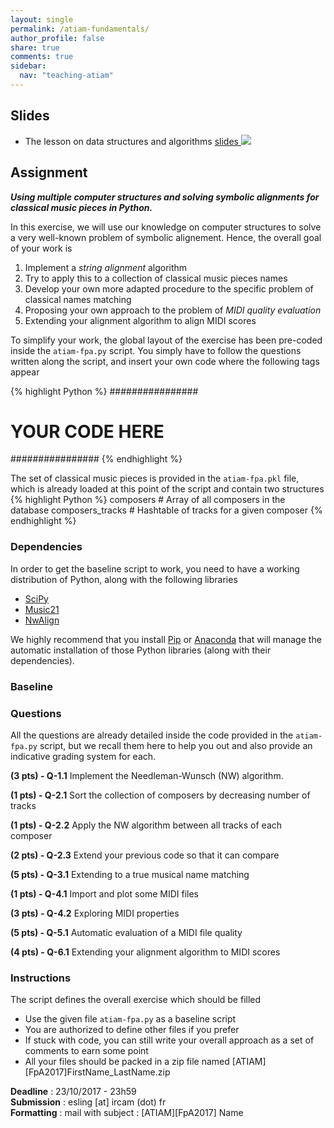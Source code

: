 ```yaml
---
layout: single
permalink: /atiam-fundamentals/
author_profile: false
share: true
comments: true
sidebar:
  nav: "teaching-atiam"
---
```



## Slides
  * The lesson on data structures and algorithms [slides ![](../images/pdf.png)](../documents/Generic.5.Structures.pdf)

## Assignment

***Using multiple computer structures and solving symbolic alignments for classical music pieces in Python.***

In this exercise, we will use our knowledge on computer structures to solve a very well-known problem of symbolic alignement. Hence, the overall goal of your work is
1. Implement a *string alignment* algorithm
2. Try to apply this to a collection of classical music pieces names
3. Develop your own more adapted procedure to the specific problem of classical names matching
4. Proposing your own approach to the problem of *MIDI quality evaluation*
4. Extending your alignment algorithm to align MIDI scores
  
To simplify your work, the global layout of the exercise has been pre-coded inside the `atiam-fpa.py` script. You simply have to follow the questions written along the script, and insert your own code where the following tags appear

{% highlight Python %}
################
# YOUR CODE HERE
################
{% endhighlight %} 

The set of classical music pieces is provided in the `atiam-fpa.pkl` file, which is already loaded at this point of the script and contain two structures
{% highlight Python %}
composers         # Array of all composers in the database
composers_tracks  # Hashtable of tracks for a given composer
{% endhighlight %}  

### Dependencies

In order to get the baseline script to work, you need to have a working distribution of Python, along with the following libraries
  - [SciPy](https://www.scipy.org/)
  - [Music21](http://web.mit.edu/music21/)
  - [NwAlign](https://pypi.python.org/pypi/nwalign)
  
We highly recommend that you install [Pip](https://pypi.python.org/pypi/pip/) or [Anaconda](https://www.anaconda.com/download/) that will manage the automatic installation of those Python libraries (along with their dependencies). 

### Baseline

### Questions

All the questions are already detailed inside the code provided in the `atiam-fpa.py` script, but we recall them here to help you out and also provide an indicative grading system for each.

**(3 pts) - Q-1.1** Implement the Needleman-Wunsch (NW) algorithm.

**(1 pts) - Q-2.1** Sort the collection of composers by decreasing number of tracks

**(1 pts) - Q-2.2** Apply the NW algorithm between all tracks of each composer

**(2 pts) - Q-2.3** Extend your previous code so that it can compare

**(5 pts) - Q-3.1** Extending to a true musical name matching

**(1 pts) - Q-4.1** Import and plot some MIDI files

**(3 pts) - Q-4.2** Exploring MIDI properties

**(5 pts) - Q-5.1** Automatic evaluation of a MIDI file quality

**(4 pts) - Q-6.1** Extending your alignment algorithm to MIDI scores

### Instructions

The script defines the overall exercise which should be filled
 - Use the given file `atiam-fpa.py` as a baseline script
 - You are authorized to define other files if you prefer
 - If stuck with code, you can still write your overall approach as a set of comments to earn some point
 - All your files should be packed in a zip file named
     \[ATIAM\]\[FpA2017\]FirstName_LastName.zip

**Deadline**   : 23/10/2017 - 23h59  
**Submission** : esling [at] ircam (dot) fr  
**Formatting** : mail with subject : \[ATIAM\]\[FpA2017\] Name  
